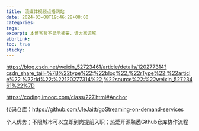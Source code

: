 ```yaml
---
title: 流媒体视频点播网站
date: 2024-03-08T19:46:28+08:00
categories: 
tags: 
excerpt: 本博客暂不显示摘要，请大家谅解
abbrlink: 
toc: true
sticky:
---
```


https://blog.csdn.net/weixin_52723461/article/details/120277314?csdn_share_tail=%7B%22type%22:%22blog%22,%22rType%22:%22article%22,%22rId%22:%22120277314%22,%22source%22:%22weixin_52723461%22%7D

https://coding.imooc.com/class/227.html#Anchor

代码仓库：https://github.com/JIeJaitt/goStreaming-on-demand-services

个人优势；不限城市可以立即到岗提前入职；热爱开源熟悉Github仓库协作流程